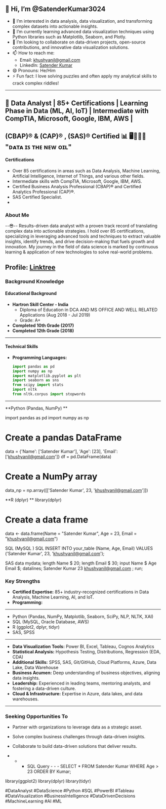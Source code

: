 ## 👋 Hi, I’m @SatenderKumar3024
- 👀 I’m interested in data analysis, data visualization, and transforming complex datasets into actionable insights.
- 🌱 I’m currently learning advanced data visualization techniques using Python libraries such as Matplotlib, Seaborn, and Plotly.
- 💞️ I’m looking to collaborate on data-driven projects, open-source contributions, and innovative data visualization solutions.
- 📫 How to reach me:
  - Email: [khushyanil@gmail.com](mailto:khushyanil@gmail.com)
  - LinkedIn: [Satender Kumar](https://www.linkedin.com/in/satender-singh2430/)
- 😄 Pronouns: He/Him
- ⚡ Fun fact: I love solving puzzles and often apply my analytical skills to crack complex riddles!
---
## 🔐 Data Analyst | 85+ Certifications | Learning Phase in Data (ML, AI, IoT) | Intermediate with CompTIA, Microsoft, Google, IBM, AWS |
(CBAP)® & (CAP)® , (SAS)® Certified 📊 🖥️👨🏻‍💻 "ᴅᴀᴛᴀ ɪꜱ ᴛʜᴇ ɴᴇᴡ ᴏɪʟ"
---
#### Certifications
- Over 85 certifications in areas such as Data Analysis, Machine Learning, Artificial Intelligence, Internet of Things, and various other fields.
- Intermediate skills with CompTIA, Microsoft, Google, IBM, AWS.
- Certified Business Analysis Professional (CBAP)® and Certified Analytics Professional (CAP)®.
- SAS Certified Specialist.
- 
### About Me
--😎--
Results-driven data analyst with a proven track record of translating complex data into actionable strategies. 
I hold over 85 certifications, specializing in leveraging advanced tools and techniques to extract valuable insights, identify trends,
and drive decision-making that fuels growth and innovation. My journey in the field of data science is marked by continuous learning &
application of new technologies to solve real-world problems.

Profile: [Linktree](https://linktr.ee/satendersingh)
---
### Background Knowledge
#### Educational Background
- **Hartron Skill Center - India**
  - Diploma of Education in DCA AND MS OFFICE AND WELL RELATED Applications (Aug 2018 - Jul 2019)
  - Grade: A+
- **Completed 10th Grade (2017)**
- **Completed 12th Grade (2018)**
-----

#### Technical Skills
- **Programming Languages:** 
  ```python
  import pandas as pd
  import numpy as np
  import matplotlib.pyplot as plt
  import seaborn as sns
  from scipy import stats
  import nltk
  from nltk.corpus import stopwords
---
**Python (Pandas, NumPy) **

import pandas as pd
import numpy as np

# Create a pandas DataFrame
data = {'Name': ['Satender Kumar'], 'Age': [23], 'Email': ['khushyanil@gmail.com']}
df = pd.DataFrame(data)

# Create a NumPy array
data_np = np.array([['Satender Kumar', 23, 'khushyanil@gmail.com']])

**R (dplyr) ** library(dplyr)

# Create a data frame
data <- data.frame(Name = "Satender Kumar", Age = 23, Email = "khushyanil@gmail.com")

SQL (MySQL ) SQL
INSERT INTO your_table (Name, Age, Email)
VALUES ('Satender Kumar', 23, 'khushyanil@gmail.com');

SAS
data mydata;
  length Name $ 20;
  length Email $ 30;
  input Name $ Age Email $;
  datalines;
Satender Kumar 23 khushyanil@gmail.com
;
run; 

### Key Strengths
- **Certified Expertise:** 85+ industry-recognized certifications in Data Analysis, Machine Learning, AI, and IoT.
- **Programming:**
- ----------------------
  - Python (Pandas, NumPy, Matplotlib, Seaborn, SciPy, NLP, NLTK, XAI)
  - SQL (MySQL, Oracle Database, AWS)
  - R (ggplot2, dplyr, tidyr)
  - SAS, SPSS
  - -----------------
- **Data Visualization Tools:** Power BI, Excel, Tableau, Cognos Analytics
- **Statistical Analysis:** Hypothesis Testing, Distributions, Regression (EDA, CDA)
- **Additional Skills:** SPSS, SAS, Git/GitHub, Cloud Platforms, Azure, Data Lake, Data Warehouse
- **Business Acumen:** Deep understanding of business objectives, aligning data insights.
- **Leadership:** Experienced in leading teams, mentoring analysts, and fostering a data-driven culture.
- **Cloud & Infrastructure:** Expertise in Azure, data lakes, and data warehouses.

---

### Seeking Opportunities To

- Partner with organizations to leverage data as a strategic asset.
- Solve complex business challenges through data-driven insights.
- Collaborate to build data-driven solutions that deliver results.

- - -  SQL Query - - -
SELECT * FROM Satender Kumar
WHERE Age > 23
ORDER BY Kumar;

library(ggplot2)
library(dplyr)
library(tidyr)

#DataAnalyst #DataScience #Python #SQL #PowerBI #Tableau #DataVisualization #BusinessIntelligence #DataDrivenDecisions #MachineLearning #AI #ML
